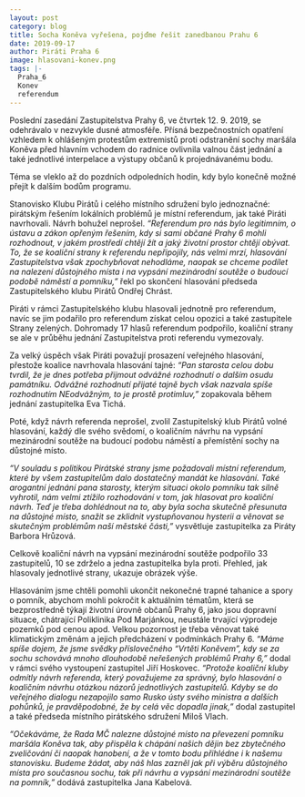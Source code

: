 ```yaml
---
layout: post
category: blog
title: Socha Koněva vyřešena, pojďme řešit zanedbanou Prahu 6
date: 2019-09-17
author: Piráti Praha 6
image: hlasovani-konev.png
tags: |-
  Praha_6	
  Konev
  referendum
---
```

Poslední zasedání Zastupitelstva Prahy 6, ve čtvrtek 12. 9. 2019, se odehrávalo v nezvykle dusné atmosféře. Přísná bezpečnostních opatření vzhledem k ohlášeným protestům extremistů proti odstranění sochy maršála Koněva před hlavním vchodem do radnice ovlivnila valnou část jednání a také jednotlivé interpelace a výstupy občanů k projednávanému bodu. 

Téma se vleklo až do pozdních odpoledních hodin, kdy bylo konečně možné přejít k dalším bodům programu.

Stanovisko Klubu Pirátů i celého místního sdružení bylo jednoznačné: pirátským řešením lokálních problémů je místní referendum, jak také Piráti navrhovali. Návrh bohužel neprošel. _“Referendum pro nás bylo legitimním, o ústavu a zákon opřeným řešením, kdy si sami občané Prahy 6 mohli rozhodnout, v jakém prostředí chtějí žít a jaký životní prostor chtějí obývat. To, že se koaliční strany k referendu nepřipojily, nás velmi mrzí, hlasování Zastupitelstva však zpochybňovat nehodláme, naopak se chceme podílet na nalezení důstojného místa i na vypsání mezinárodní soutěže o budoucí podobě náměstí a pomníku,”_ řekl po skončení hlasování předseda Zastupitelského klubu Pirátů Ondřej Chrást. 

Piráti v rámci Zastupitelského klubu hlasovali jednotně pro referendum, navíc se jim podařilo pro referendum získat celou opozici a také zastupitele Strany zelených. Dohromady 17 hlasů referendum podpořilo, koaliční strany se ale v průběhu jednání Zastupitelstva proti referendu vymezovaly. 

Za velký úspěch však Piráti považují prosazení veřejného hlasování, přestože koalice navrhovala hlasování tajné: _“Pan starosta celou dobu tvrdil, že je dnes potřeba přijmout odvážné rozhodnutí o dalším osudu památníku. Odvážné rozhodnutí přijaté tajně bych však nazvala spíše rozhodnutím NEodvážným, to je prostě protimluv,”_ zopakovala během jednání zastupitelka Eva Tichá.

Poté, když návrh referenda neprošel, zvolil Zastupitelský klub Pirátů volné hlasování, každý dle svého svědomí, o koaličním návrhu na vypsání mezinárodní soutěže na budoucí podobu náměstí a přemístění sochy na důstojné místo. 

_“V souladu s politikou Pirátské strany jsme požadovali místní referendum, které by všem zastupitelům dalo dostatečný mandát ke hlasování. Také arogantní jednání pana starosty, kterým situaci okolo pomníku tak silně vyhrotil, nám velmi ztížilo rozhodování v tom, jak hlasovat pro koaliční návrh. Teď je třeba dohlédnout na to, aby byla socha skutečně přesunuta na důstojné místo, snažit se zklidnit vystupňovanou hysterii a věnovat se skutečným problémům naší městské části,”_ vysvětluje zastupitelka za Piráty Barbora Hrůzová.

Celkově koaliční návrh na vypsání mezinárodní soutěže podpořilo 33 zastupitelů, 10 se zdrželo a jedna zastupitelka byla proti. Přehled, jak hlasovaly jednotlivé strany, ukazuje obrázek výše. 

Hlasováním jsme chtěli pomohli ukončit nekonečné trapné tahanice a spory o pomník, abychom mohli pokročit k aktuálním tématům, která se bezprostředně týkají životní úrovně občanů Prahy 6, jako jsou dopravní situace, chátrající Poliklinika Pod Marjánkou, neustále trvající výprodeje pozemků pod cenou apod. Velkou pozornost je třeba věnovat také klimatickým změnám a jejich předcházení v podmínkách Prahy 6. _“Máme spíše dojem, že jsme svědky příslovečného “Vrtěti Koněvem”, kdy se za sochu schovává mnoho dlouhodobě neřešených problémů Prahy 6,”_ dodal v rámci svého vystoupení zastupitel Jiří Hoskovec.
_“Protože koaliční kluby odmítly návrh referenda, který považujeme za správný, bylo hlasování o koaličním návrhu otázkou názorů jednotlivých zastupitelů. Kdyby se do veřejného dialogu nezapojilo samo Rusko ústy svého ministra a dalších pohůnků, je pravděpodobné, že by celá věc dopadla jinak,”_ dodal zastupitel a také předseda místního pirátského sdružení Miloš Vlach.

_“Očekáváme, že Rada MČ nalezne důstojné místo na převezení pomníku maršála Koněva tak, aby přispěla k chápání našich dějin bez zbytečného zveličování či naopak hanobení, a že v tomto bodu přihlédne i k našemu stanovisku. Budeme žádat, aby náš hlas zazněl jak při výběru důstojného místa pro současnou sochu, tak při návrhu a vypsání mezinárodní soutěže na pomník,”_ dodává zastupitelka Jana Kabelová. 